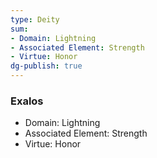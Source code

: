 ```yaml
---
type: Deity
sum:
- Domain: Lightning
- Associated Element: Strength
- Virtue: Honor
dg-publish: true
---
```

### Exalos
- Domain: Lightning
- Associated Element: Strength
- Virtue: Honor